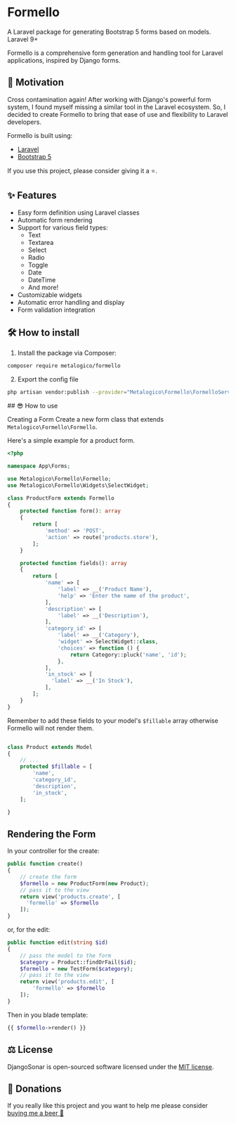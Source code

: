 # Formello

A Laravel package for generating Bootstrap 5 forms based on models. Laravel 9+

Formello is a comprehensive form generation and handling tool for Laravel applications, inspired by Django forms.

## 🎉 Motivation

Cross contamination again! After working with Django's powerful form system, I found myself missing a similar tool in the Laravel ecosystem. So, I decided to create Formello to bring that ease of use and flexibility to Laravel developers.

Formello is built using:
- [Laravel](https://laravel.com/)
- [Bootstrap 5](https://getbootstrap.com/)

If you use this project, please consider giving it a ⭐.

## ✨ Features

- Easy form definition using Laravel classes
- Automatic form rendering
- Support for various field types:
  - Text
  - Textarea
  - Select
  - Radio
  - Toggle
  - Date
  - DateTime
  - And more!
- Customizable widgets
- Automatic error handling and display
- Form validation integration

## 🛠️ How to install 

1. Install the package via Composer:

```bash
composer require metalogico/formello
```

2. Export the config file
```bash
php artisan vendor:publish --provider="Metalogico\Formello\FormelloServiceProvider" --tag="config"
```

## 😎 How to use

Creating a Form
Create a new form class that extends `Metalogico\Formello\Formello`.

Here's a simple example for a product form.

```php
<?php

namespace App\Forms;

use Metalogico\Formello\Formello;
use Metalogico\Formello\Widgets\SelectWidget;

class ProductForm extends Formello
{
    protected function form(): array
    {
        return [
            'method' => 'POST',
            'action' => route('products.store'),
        ];
    }

    protected function fields(): array
    {
        return [
            'name' => [
                'label' => __('Product Name'),
                'help' => 'Enter the name of the product',
            ],
            'description' => [
                'label' => __('Description'),
            ],
            'category_id' => [
                'label' => __('Category'),
                'widget' => SelectWidget::class,
                'choices' => function () {
                    return Category::pluck('name', 'id');
                },
            ],
            'in_stock' => [
              'label' => __('In Stock'),
            ],
        ];
    }
}
```

Remember to add these fields to your model's `$fillable` array otherwise Formello will not render them.

```php

class Product extends Model
{
    // ...
    protected $fillable = [
        'name',
        'category_id',
        'description',
        'in_stock',
    ];

}
```


## Rendering the Form

In your controller for the create:

```php
public function create()
{
    // create the form
    $formello = new ProductForm(new Product);
    // pass it to the view
    return view('products.create', [
      'formello' => $formello
    ]);
}
```

or, for the edit:

```php
public function edit(string $id)
{
    // pass the model to the form
    $category = Product::findOrFail($id);
    $formello = new TestForm($category);
    // pass it to the view
    return view('products.edit', [
        'formello' => $formello
    ]);
}
```

Then in you blade template:

```php
{{ $formello->render() }}
```


## ⚖️ License

DjangoSonar is open-sourced software licensed under the [MIT license](LICENSE.md).


## 🍺 Donations
If you really like this project and you want to help me please consider [buying me a beer 🍺](https://www.buymeacoffee.com/metalogico
) 